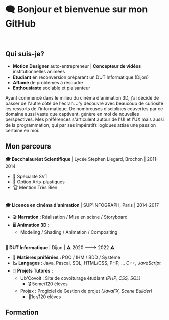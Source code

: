 <h1>🗨️ Bonjour et bienvenue sur mon GitHub</h1></br>

<h2>Qui suis-je?</h2>
<ul>
    <li><b>Motion Designer</b> auto-entrepreneur  | <b>Concepteur de vidéos</b> institutionnelles animées</li>
    <li><b>Etudiant</b> en reconversion préparant un DUT Informatique (Dijon)</li>
    <li> <b>Affamé</b> de problèmes à résoudre</li>
    <li> <b>Enthousiaste</b> sociable et plaisanteur</li>
</ul>

<p align="left">
Ayant commencé dans le milieu du cinéma d'animation 3D, j'ai décidé de passer de l'autre côté de l'écran. J'y découvre avec beaucoup de curiosité les ressorts de l'informatique. De nombreuses disciplines couvertes par ce domaine aussi vaste que captivant, génère en moi de nouvelles perspectives. Mes préférences s'articulent autour de l'UI et l'UX mais aussi de la programmation, qui par ses impératifs logiques attise une passion certaine en moi.
</p>

<h2>Mon parcours</h2>
<b> 🎓 Bacchalauréat Scientifique </b> | Lycée Stephen Liegard, Brochon | 2011-2014
    <ul>
      <li> 🌱 Spécialité SVT</li>
      <li> 🎨 Option Arts-plastiques</li>
      <li> 🏆 Mention Très Bien</li>
    </ul>
</br>
<b> 🎓 Licence en cinéma d'animation </b> | SUP'INFOGRAPH, Paris | 2014-2017
    <ul>
        <li> 🎬 <b> Narration : </b> Réalisation / Mise en scène / Storyboard </li>
        <li> 🖥️ <b>Animation 3D : </b>  
          <ul>
            <li>Modeling / Shading / Animation / Compositing</li>
          </ul>
        </li>    
    </ul>
</br>
<b> 🔄 DUT Informatique </b> | Dijon | ⚠️ 2020 ---> 2022 ⚠️
<ul>
    <li> 🖤 <b> Matières préférées : </b> POO / IHM / BDD / Système </li>
    <li> <b> 📉 Langages : </b> Java, Pascal, SQL, HTML/CSS, PHP,  ...  <i> C++, JavaScript </i>
    <li> 🖱️ <b> Projets Tutorés : </b>  
      <ul>
          <li>Ub'Covoit : Site de covoiturage étudiant <i>(PHP, CSS, SQL)</i>
             <ul>
                  <li> 🎖️ 5ème/120 élèves</li>
             </ul>    
          </li>
          <li>Projax : Progiciel de Gestion de projet <i>(JavaFX, Scene Builder)</i> 
              <ul>
                <li> 🥇1er/120 élèves </li>
              </ul>
          </li> 
      </ul>
</ul> 
    
    
<h2>Formation</h2>






